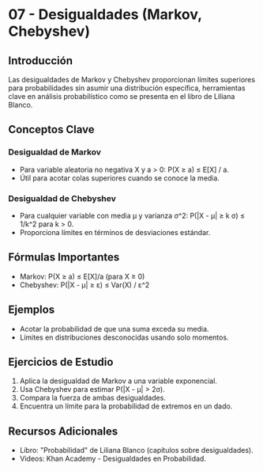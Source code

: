 # 07 - Desigualdades (Markov, Chebyshev)

## Introducción
Las desigualdades de Markov y Chebyshev proporcionan límites superiores para probabilidades sin asumir una distribución específica, herramientas clave en análisis probabilístico como se presenta en el libro de Liliana Blanco.

## Conceptos Clave

### Desigualdad de Markov
- Para variable aleatoria no negativa X y a > 0: P(X ≥ a) ≤ E[X] / a.
- Útil para acotar colas superiores cuando se conoce la media.

### Desigualdad de Chebyshev
- Para cualquier variable con media μ y varianza σ^2: P(|X - μ| ≥ k σ) ≤ 1/k^2 para k > 0.
- Proporciona límites en términos de desviaciones estándar.

## Fórmulas Importantes
- Markov: P(X ≥ a) ≤ E[X]/a (para X ≥ 0)
- Chebyshev: P(|X - μ| ≥ ε) ≤ Var(X) / ε^2

## Ejemplos
- Acotar la probabilidad de que una suma exceda su media.
- Límites en distribuciones desconocidas usando solo momentos.

## Ejercicios de Estudio
1. Aplica la desigualdad de Markov a una variable exponencial.
2. Usa Chebyshev para estimar P(|X - μ| > 2σ).
3. Compara la fuerza de ambas desigualdades.
4. Encuentra un límite para la probabilidad de extremos en un dado.

## Recursos Adicionales
- Libro: "Probabilidad" de Liliana Blanco (capítulos sobre desigualdades).
- Videos: Khan Academy - Desigualdades en Probabilidad.